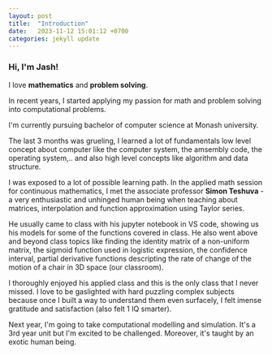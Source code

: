 ```yaml
---
layout: post
title:  "Introduction"
date:   2023-11-12 15:01:12 +0700
categories: jekyll update
---
```


### Hi, I'm Jash!

I love **mathematics** and **problem solving**.

In recent years, I started applying my passion for math and problem solving into computational problems.

I'm currently pursuing bachelor of computer science at Monash university.

The last 3 months was grueling, I learned a lot of fundamentals low level concept about computer like the computer system, the amsembly code, the operating system,.. and also high level concepts like algorithm and data structure. 

I was exposed to a lot of possible learning path. In the applied math session for continuous mathematics, I met the associate professor **Simon Teshuva** - a very enthusiastic and unhinged human being when teaching about matrices, interpolation and function approximation using Taylor series. 

He usually came to class with his jupyter notebook in VS code, showing us his models for some of the functions covered in class. He also went above and beyond class topics like finding the identity matrix of a non-uniform matrix, the sigmoid function used in logistic expression, the confidence interval, partial derivative functions descripting the rate of change of the motion of a chair in 3D space (our classroom). 

I thoroughly enjoyed his applied class and this is the only class that I never missed. I love to be gaslighted with hard puzzling complex subjects because once I built a way to understand them even surfacely, I felt imense gratitude and satisfaction (also felt 1 IQ smarter).

Next year, I'm going to take computational modelling and simulation. It's a 3rd year unit but I'm excited to be challenged. Moreover, it's taught by an exotic human being.

